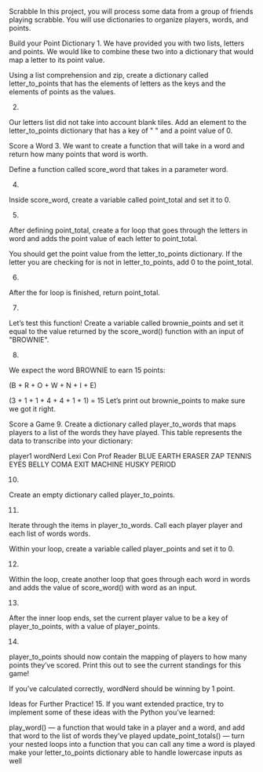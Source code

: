 Scrabble
In this project, you will process some data from a group of friends playing scrabble. You will use dictionaries to organize players, words, and points.

Build your Point Dictionary
1.
We have provided you with two lists, letters and points. We would like to combine these two into a dictionary that would map a letter to its point value.

Using a list comprehension and zip, create a dictionary called letter_to_points that has the elements of letters as the keys and the elements of points as the values.



2.
Our letters list did not take into account blank tiles. Add an element to the letter_to_points dictionary that has a key of " " and a point value of 0.



Score a Word
3.
We want to create a function that will take in a word and return how many points that word is worth.

Define a function called score_word that takes in a parameter word.


4.
Inside score_word, create a variable called point_total and set it to 0.

5.
After defining point_total, create a for loop that goes through the letters in word and adds the point value of each letter to point_total.

You should get the point value from the letter_to_points dictionary. If the letter you are checking for is not in letter_to_points, add 0 to the point_total.



6.
After the for loop is finished, return point_total.

7.
Let’s test this function! Create a variable called brownie_points and set it equal to the value returned by the score_word() function with an input of "BROWNIE".

8.
We expect the word BROWNIE to earn 15 points:

(B + R + O + W + N + I + E)
 
(3 + 1 + 1 + 4 + 4 + 1 + 1) = 15
Let’s print out brownie_points to make sure we got it right.

Score a Game
9.
Create a dictionary called player_to_words that maps players to a list of the words they have played. This table represents the data to transcribe into your dictionary:

player1	wordNerd	Lexi Con	Prof Reader
BLUE	EARTH	ERASER	ZAP
TENNIS	EYES	BELLY	COMA
EXIT	MACHINE	HUSKY	PERIOD


10.
Create an empty dictionary called player_to_points.


11.
Iterate through the items in player_to_words. Call each player player and each list of words words.

Within your loop, create a variable called player_points and set it to 0.


12.
Within the loop, create another loop that goes through each word in words and adds the value of score_word() with word as an input.


13.
After the inner loop ends, set the current player value to be a key of player_to_points, with a value of player_points.


14.
player_to_points should now contain the mapping of players to how many points they’ve scored. Print this out to see the current standings for this game!

If you’ve calculated correctly, wordNerd should be winning by 1 point.

Ideas for Further Practice!
15.
If you want extended practice, try to implement some of these ideas with the Python you’ve learned:

play_word() — a function that would take in a player and a word, and add that word to the list of words they’ve played
update_point_totals() — turn your nested loops into a function that you can call any time a word is played
make your letter_to_points dictionary able to handle lowercase inputs as well
